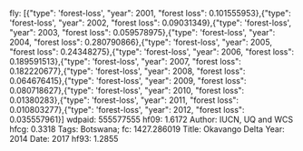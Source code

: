 fly: [{"type": 'forest-loss', "year": 2001, "forest loss": 0.101555953},{"type": 'forest-loss', "year": 2002, "forest loss": 0.09031349},{"type": 'forest-loss', "year": 2003, "forest loss": 0.059578975},{"type": 'forest-loss', "year": 2004, "forest loss": 0.280790866},{"type": 'forest-loss', "year": 2005, "forest loss": 0.24348275},{"type": 'forest-loss', "year": 2006, "forest loss": 0.189591513},{"type": 'forest-loss', "year": 2007, "forest loss": 0.182220677},{"type": 'forest-loss', "year": 2008, "forest loss": 0.064676415},{"type": 'forest-loss', "year": 2009, "forest loss": 0.080718627},{"type": 'forest-loss', "year": 2010, "forest loss": 0.01380283},{"type": 'forest-loss', "year": 2011, "forest loss": 0.010803277},{"type": 'forest-loss', "year": 2012, "forest loss": 0.035557961}]
wdpaid: 555577555
hf09: 1.6172
Author: IUCN, UQ and WCS
hfcg: 0.3318
Tags: Botswana;
fc: 1427.286019
Title: Okavango Delta
Year: 2014
Date: 2017
hf93: 1.2855
